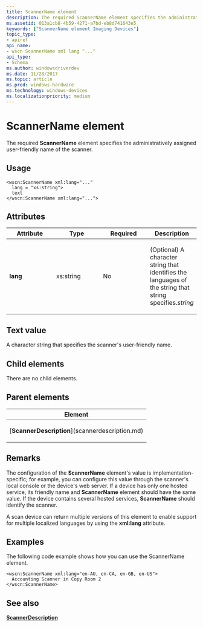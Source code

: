 ```yaml
---
title: ScannerName element
description: The required ScannerName element specifies the administratively assigned user-friendly name of the scanner.
ms.assetid: 013a1cb8-4b59-4271-a7bd-eb8d741643e5
keywords: ["ScannerName element Imaging Devices"]
topic_type:
- apiref
api_name:
- wscn ScannerName xml lang "..."
api_type:
- Schema
ms.author: windowsdriverdev
ms.date: 11/28/2017
ms.topic: article
ms.prod: windows-hardware
ms.technology: windows-devices
ms.localizationpriority: medium
---
```


# ScannerName element


The required **ScannerName** element specifies the administratively assigned user-friendly name of the scanner.

Usage
-----

``` syntax
<wscn:ScannerName xml:lang="..."
  lang = "xs:string">
  text
</wscn:ScannerName xml:lang="...">
```

Attributes
----------

<table>
<colgroup>
<col width="25%" />
<col width="25%" />
<col width="25%" />
<col width="25%" />
</colgroup>
<thead>
<tr class="header">
<th>Attribute</th>
<th>Type</th>
<th>Required</th>
<th>Description</th>
</tr>
</thead>
<tbody>
<tr class="odd">
<td><p><strong><strong>lang</strong></strong></p></td>
<td><p>xs:string</p></td>
<td><p>No</p></td>
<td><p></p>
<p>(Optional) A character string that identifies the languages of the string that string specifies.<em>string</em></p></td>
</tr>
</tbody>
</table>

Text value
----------

A character string that specifies the scanner's user-friendly name.

## Child elements


There are no child elements.

## Parent elements


<table>
<colgroup>
<col width="100%" />
</colgroup>
<thead>
<tr class="header">
<th>Element</th>
</tr>
</thead>
<tbody>
<tr class="odd">
<td><p>[<strong>ScannerDescription</strong>](scannerdescription.md)</p></td>
</tr>
</tbody>
</table>

Remarks
-------

The configuration of the **ScannerName** element's value is implementation-specific; for example, you can configure this value through the scanner's local console or the device's web server. If a device has only one hosted service, its friendly name and **ScannerName** element should have the same value. If the device contains several hosted services, **ScannerName** should identify the scanner.

A scan device can return multiple versions of this element to enable support for multiple localized languages by using the **xml:lang** attribute.

Examples
--------

The following code example shows how you can use the ScannerName element.

```
<wscn:ScannerName xml:lang="en-AU, en-CA, en-GB, en-US">
  Accounting Scanner in Copy Room 2
</wscn:ScannerName>
```

## <span id="see_also"></span>See also


[**ScannerDescription**](scannerdescription.md)

 

 






